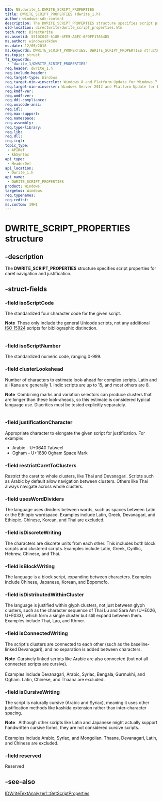 ```yaml
---
UID: NS:dwrite_1.DWRITE_SCRIPT_PROPERTIES
title: DWRITE_SCRIPT_PROPERTIES (dwrite_1.h)
author: windows-sdk-content
description: The DWRITE_SCRIPT_PROPERTIES structure specifies script properties for caret navigation and justification.
old-location: directwrite\dwrite_script_properties.htm
tech.root: DirectWrite
ms.assetid: 5210C04E-618B-4FE9-A6FC-6F0FF17A64D5
ms.author: windowssdkdev
ms.date: 12/05/2018
ms.keywords: DWRITE_SCRIPT_PROPERTIES, DWRITE_SCRIPT_PROPERTIES structure [Direct Write], directwrite.dwrite_script_properties, dwrite_1/DWRITE_SCRIPT_PROPERTIES
ms.topic: struct
f1_keywords: 
 - "dwrite_1/DWRITE_SCRIPT_PROPERTIES"
req.header: dwrite_1.h
req.include-header: 
req.target-type: Windows
req.target-min-winverclnt: Windows 8 and Platform Update for Windows 7 [desktop apps only]
req.target-min-winversvr: Windows Server 2012 and Platform Update for Windows Server 2008 R2 [desktop apps only]
req.kmdf-ver: 
req.umdf-ver: 
req.ddi-compliance: 
req.unicode-ansi: 
req.idl: 
req.max-support: 
req.namespace: 
req.assembly: 
req.type-library: 
req.lib: 
req.dll: 
req.irql: 
topic_type:
 - APIRef
 - kbSyntax
api_type:
 - HeaderDef
api_location:
 - Dwrite_1.h
api_name:
 - DWRITE_SCRIPT_PROPERTIES
product: Windows
targetos: Windows
req.typenames: 
req.redist: 
ms.custom: 19H1
---
```


# DWRITE_SCRIPT_PROPERTIES structure


## -description


The <b>DWRITE_SCRIPT_PROPERTIES</b> structure specifies script properties for caret navigation and justification.


## -struct-fields




### -field isoScriptCode

The standardized four character code for the given script. 

<div class="alert"><b>Note</b>  These only include the general Unicode scripts, not any additional <a href="http://unicode.org/iso15924/iso15924-codes.html">ISO 15924</a> scripts for bibliographic distinction.</div>
<div> </div>

### -field isoScriptNumber

The standardized numeric code, ranging 0-999.


### -field clusterLookahead

Number of characters to estimate look-ahead for complex scripts. Latin and all Kana are generally 1. Indic scripts are up to 15, and most others are 8.

<div class="alert"><b>Note</b>  Combining marks and variation selectors can produce clusters that are longer than these look-aheads, so this estimate is considered typical language use. Diacritics must be tested explicitly separately.</div>
<div> </div>

### -field justificationCharacter

Appropriate character to elongate the given script for justification. For example:

<ul>
<li>Arabic    - U+0640 Tatweel</li>
<li>Ogham     - U+1680 Ogham Space Mark</li>
</ul>

### -field restrictCaretToClusters

Restrict the caret to whole clusters, like Thai and Devanagari. Scripts such as Arabic by default allow navigation between clusters. Others like Thai always navigate across whole clusters.


### -field usesWordDividers

The language uses dividers between words, such as spaces between Latin or the Ethiopic wordspace. Examples include Latin, Greek, Devanagari, and Ethiopic. Chinese, Korean, and Thai are excluded.


### -field isDiscreteWriting

The characters are discrete units from each other. This includes both block scripts and clustered scripts. Examples include Latin, Greek, Cyrillic, Hebrew, Chinese, and Thai.


### -field isBlockWriting

The language is a block script, expanding between characters. Examples include Chinese, Japanese, Korean, and Bopomofo.


### -field isDistributedWithinCluster

The language is justified within glyph clusters, not just between glyph clusters, such as the character sequence of Thai Lu and Sara Am (U+E026, U+E033), which form a single cluster but still expand between them. Examples include Thai, Lao, and Khmer.


### -field isConnectedWriting

The script's clusters are connected to each other (such as the baseline-linked Devanagari), and no separation is added between characters.

<div class="alert"><b>Note</b>  Cursively linked scripts like Arabic are also connected (but not all connected scripts are cursive). </div>
<div> </div>
Examples include Devanagari, Arabic, Syriac, Bengala, Gurmukhi, and Ogham. Latin, Chinese, and Thaana are excluded.


### -field isCursiveWriting

The script is naturally cursive (Arabic and Syriac), meaning it uses other justification methods like kashida extension rather than inter-character spacing.

<div class="alert"><b>Note</b>   Although other scripts like Latin and Japanese might actually support handwritten cursive forms, they are not considered cursive scripts.</div>
<div> </div>
Examples include Arabic, Syriac, and Mongolian. Thaana, Devanagari, Latin, and Chinese are excluded.


### -field reserved

Reserved


## -see-also




<a href="https://docs.microsoft.com/windows/desktop/api/dwrite_1/nf-dwrite_1-idwritetextanalyzer1-getscriptproperties">IDWriteTextAnalyzer1::GetScriptProperties</a>
 

 

